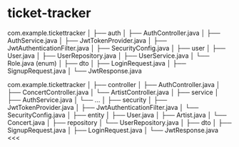 # ticket-tracker



com.example.tickettracker
│
├── auth
│   ├── AuthController.java
│   ├── AuthService.java
│   ├── JwtTokenProvider.java
│   ├── JwtAuthenticationFilter.java
│   ├── SecurityConfig.java
│
├── user
│   ├── User.java
│   ├── UserRepository.java
│   ├── UserService.java
│   └── Role.java (enum)
│
├── dto
│   ├── LoginRequest.java
│   ├── SignupRequest.java
│   └── JwtResponse.java




com.example.tickettracker
│
├── controller
│   ├── AuthController.java
│   ├── ConcertController.java
│   └── ArtistController.java
│
├── service
│   ├── AuthService.java
│   └── ...
│
├── security
│   ├── JwtTokenProvider.java
│   ├── JwtAuthenticationFilter.java
│   └── SecurityConfig.java
│
├── entity
│   ├── User.java
│   ├── Artist.java
│   └── Concert.java
│
├── repository
│   └── UserRepository.java
│
├── dto
│   ├── SignupRequest.java
│   ├── LoginRequest.java
│   └── JwtResponse.java
<<<


